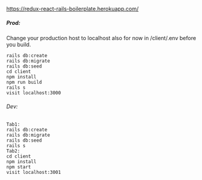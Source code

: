 https://redux-react-rails-boilerplate.herokuapp.com/

##### Prod:
Change your production host to localhost also for now in /client/.env before you build.
```
rails db:create
rails db:migrate
rails db:seed
cd client
npm install
npm run build
rails s
visit localhost:3000
```

###### Dev:
```
Tab1:
rails db:create
rails db:migrate
rails db:seed
rails s
Tab2:
cd client
npm install
npm start
visit localhost:3001
```
